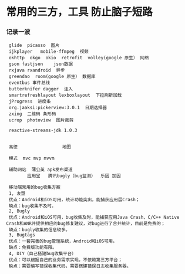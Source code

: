 # 常用的三方，工具 防止脑子短路

###  记录一波

     glide  picasso  图片
     ijkplayer   mobile-ffmpeg  视频
     okhttp  okgo  okio  retrofit  volley(google 原生） 网络
     gson fastjson    json数据
     rxjava rxandroid  异步
     greendao  room(google 原生） 数据库  
     eventbus 事件总线       
     butterknifer dagger  注入
     smartrefreshlayout lexboxlayout  下拉刷新加载
     jProgress  进度条
     org.jaaksi:pickerview:3.0.1  日期选择器                                                                                 
     zxing  二维码 条形码
     ucrop  photoview  图片裁剪  
     
     reactive-streams-jdk 1.0.3
    
     
     高德                 地图
     
     模式  mvc mvp mvvm
     
     辅助网站  蒲公英 apk发布渠道
            应用宝   腾讯bugly（bug监测）  乐固 加固
     
     移动端常用的bug收集方案
     1, 友盟
     优点：Android和iOS可用，统计功能突出，能捕获应用层Crash；
     缺点：bug收集不及时。
     2, Bugly
     优点：Android和iOS可用，bug收集及时，能捕获应用Java Crash、C/C++ Native Crash和ANR并提供相应的bug修复建议，对bug进行了合并统计，目前是免费的；
     缺点：bugly收集的信息较多。
     3, Bugtags
     优点：一套完善的bug管理系统，Android和iOS可用。
     缺点：免费版功能有限。
     4, DIY（自己搭建bug收集平台）
     优点：可以根据自己的业务需求实现，不依赖第三方平台；
     缺点：需要编写错误收集代码，需要搭建错误日志收集服务器。
     